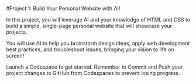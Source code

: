 #Project 1: Build Your Personal Website with AI!

In this project, you will leverage AI and your knowledge of HTML and CSS to build a simple, single-page personal website that will showcase your projects.

You will use AI to help you brainstorm design ideas, apply web development best practices, and troubleshoot issues, bringing your vision to life on screen!

Launch a Codespace to get started. Remember to Commit and Push your project changes to GitHub from Codespaces to prevent losing progress.
